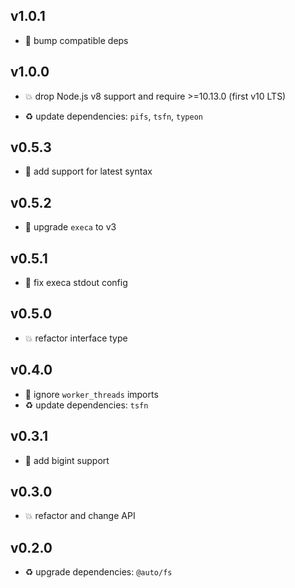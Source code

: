 ## v1.0.1

* 🐞 bump compatible deps

## v1.0.0

* 💥 drop Node.js v8 support and require >=10.13.0 (first v10 LTS)

* ♻️ update dependencies: `pifs`, `tsfn`, `typeon`

## v0.5.3

* 🐞 add support for latest syntax

## v0.5.2

* 🐞 upgrade `execa` to v3

## v0.5.1

* 🐞 fix execa stdout config

## v0.5.0

* 💥 refactor interface type

## v0.4.0

* 🐞 ignore `worker_threads` imports
* ♻️ update dependencies: `tsfn`

## v0.3.1

* 🐞 add bigint support

## v0.3.0

* 💥 refactor and change API

## v0.2.0

* ♻️ upgrade dependencies: `@auto/fs`
